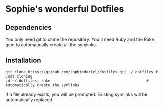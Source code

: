 # Sophie's wonderful Dotfiles

## Dependencies

You only need git to clone the repository. You'll need Ruby and the Rake gem to automatically create all the symlinks.

## Installation

```
git clone https://github.com/sophiedeziel/dotfiles.git ~/.dotfiles # Just cloning
cd ~/.dotfiles; rake                                           # Automatically create the symlinks
```

If a file already exists, you will be prompted. Existing symlinks will be automatically replaced.

